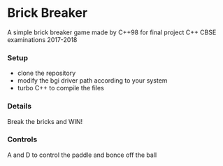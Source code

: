 # Brick Breaker
A simple brick breaker game made by C++98 for final project C++ CBSE examinations 2017-2018
### Setup
 - clone the repository
 - modify the bgi driver path according to your system
 - turbo C++ to compile the files 

### Details
Break the bricks and WIN!

### Controls
A and D to control the paddle and bonce off the ball
<!-- 
### Implemented

- Bricks
- Mechanism of breaking of bricks
- Bouncing of the ball
- Scoring
- Powerups -->
